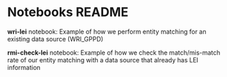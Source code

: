 # Notebooks README

**wri-lei** notebook: Example of how we perform entity matching for an existing data source (WRI_GPPD)

**rmi-check-lei** notebook: Example of how we check the match/mis-match rate of our entity matching with a data source that already has LEI information
